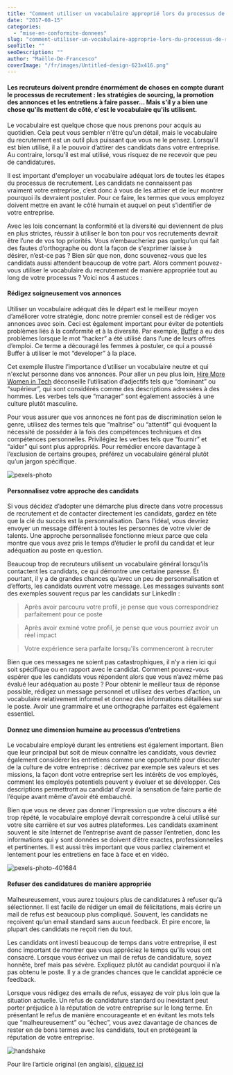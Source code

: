 ```yaml
---
title: "Comment utiliser un vocabulaire approprié lors du processus de recrutement"
date: "2017-08-15"
categories:
  - "mise-en-conformite-donnees"
slug: "comment-utiliser-un-vocabulaire-approprie-lors-du-processus-de-recrutement"
seoTitle: ""
seoDescription: ""
author: "Maëlle-De-Francesco"
coverImage: "/fr/images/Untitled-design-623x416.png"
---
```


#### Les recruteurs doivent prendre énormément de choses en compte durant le processus de recrutement : les stratégies de sourcing, la promotion des annonces et les entretiens à faire passer… Mais s'il y a bien une chose qu'ils mettent de côté, c'est le vocabulaire qu'ils utilisent.

Le vocabulaire est quelque chose que nous prenons pour acquis au quotidien. Cela peut vous sembler n'être qu'un détail, mais le vocabulaire du recrutement est un outil plus puissant que vous ne le pensez. Lorsqu’il est bien utilisé, il a le pouvoir d’attirer des candidats dans votre entreprise. Au contraire, lorsqu’il est mal utilisé, vous risquez de ne recevoir que peu de candidatures.

Il est important d'employer un vocabulaire adéquat lors de toutes les étapes du processus de recrutement. Les candidats ne connaissent pas vraiment votre entreprise, c’est donc à vous de les attirer et de leur montrer pourquoi ils devraient postuler. Pour ce faire, les termes que vous employez doivent mettre en avant le côté humain et auquel on peut s'identifier de votre entreprise.

Avec les lois concernant la conformité et la diversité qui deviennent de plus en plus strictes, réussir à utiliser le bon ton pour vos recrutements devrait être l’une de vos top priorités. Vous n’embaucheriez pas quelqu’un qui fait des fautes d’orthographe ou dont la façon de s'exprimer laisse à désirer, n’est-ce pas ? Bien sûr que non, donc souvenez-vous que les candidats aussi attendent beaucoup de votre part. Alors comment pouvez-vous utiliser le vocabulaire du recrutement de manière appropriée tout au long de votre processus ? Voici nos 4 astuces :

#### **Rédigez soigneusement vos annonces**

Utiliser un vocabulaire adéquat dès le départ est le meilleur moyen d’améliorer votre stratégie, donc notre premier conseil est de rédiger vos annonces avec soin. Ceci est également important pour éviter de potentiels problèmes liés à la conformité et à la diversité. Par exemple, [Buffer](https://open.buffer.com/job-descriptions-diversity/) a eu des problèmes lorsque le mot “hacker” a été utilisé dans l’une de leurs offres d’emploi. Ce terme a découragé les femmes à postuler, ce qui a poussé Buffer à utiliser le mot “developer” à la place.

Cet exemple illustre l’importance d’utiliser un vocabulaire neutre et qui n'exclut personne dans vos annonces. Pour aller un peu plus loin, [Hire More Women in Tech](https://www.hiremorewomenintech.com/) déconseille l’utilisation d’adjectifs tels que “dominant” ou “supérieur”, qui sont considérés comme des descriptions adressées à des hommes. Les verbes tels que “manager” sont également associés à une culture plutôt masculine.

Pour vous assurer que vos annonces ne font pas de discrimination selon le genre, utilisez des termes tels que “maîtrise” ou “attentif” qui évoquent la nécessité de posséder à la fois des compétences techniques et des compétences personnelles. Privilégiez les verbes tels que “fournir” et “aider” qui sont plus appropriés. Pour remédier encore davantage à l’exclusion de certains groupes, préférez un vocabulaire général plutôt qu’un jargon spécifique.

![pexels-photo](/fr/images/pexels-photo.jpg)

#### **Personnalisez votre approche des candidats**

Si vous décidez d’adopter une démarche plus directe dans votre processus de recrutement et de contacter directement les candidats, gardez en tête que la clé du succès est la personnalisation. Dans l'idéal, vous devriez envoyer un message différent à toutes les personnes de votre vivier de talents. Une approche personnalisée fonctionne mieux parce que cela montre que vous avez pris le temps d’étudier le profil du candidat et leur adéquation au poste en question.

Beaucoup trop de recruteurs utilisent un vocabulaire général lorsqu’ils contactent les candidats, ce qui démontre une certaine paresse. Et pourtant, il y a de grandes chances qu’avec un peu de personnalisation et d’efforts, les candidats ouvrent votre message. Les messages suivants sont des exemples souvent reçus par les candidats sur LinkedIn :

> Après avoir parcouru votre profil, je pense que vous correspondriez parfaitement pour ce poste

> Après avoir exminé votre profil, je pense que vous pourriez avoir un réel impact

> Votre expérience sera parfaite lorsqu'ils commenceront à recruter

Bien que ces messages ne soient pas catastrophiques, il n’y a rien ici qui soit spécifique ou en rapport avec le candidat. Comment pouvez-vous espérer que les candidats vous répondent alors que vous n’avez même pas évalué leur adéquation au poste ? Pour obtenir le meilleur taux de réponse possible, rédigez un message personnel et utilisez des verbes d’action, un vocabulaire relativement informel et donnez des informations détaillées sur le poste. Avoir une grammaire et une orthographe parfaites est également essentiel.

#### **Donnez une dimension humaine au processus d’entretiens**

Le vocabulaire employé durant les entretiens est également important. Bien que leur principal but soit de mieux connaître les candidats, vous devriez également considérer les entretiens comme une opportunité pour discuter de la culture de votre entreprise : décrivez par exemple ses valeurs et ses missions, la façon dont votre entreprise sert les intérêts de vos employés, comment les employés potentiels peuvent y évoluer et se développer. Ces descriptions permettront au candidat d'avoir la sensation de faire partie de l’équipe avant même d'avoir été embauché.

Bien que vous ne devez pas donner l'impression que votre discours a été trop répété, le vocabulaire employé devrait correspondre à celui utilisé sur votre site carrière et sur vos autres plateformes. Les candidats examinent souvent le site Internet de l’entreprise avant de passer l’entretien, donc les informations qui y sont données se doivent d’être exactes, professionnelles et pertinentes. Il est aussi très important que vous parliez clairement et lentement pour les entretiens en face à face et en vidéo.

![pexels-photo-401684](/fr/images/pexels-photo-401684.jpeg)

#### **Refuser des candidatures de manière appropriée**

Malheureusement, vous aurez toujours plus de candidatures à refuser qu'à sélectionner. Il est facile de rédiger un email de félicitations, mais écrire un mail de refus est beaucoup plus compliqué. Souvent, les candidats ne reçoivent qu’un email standard sans aucun feedback. Et pire encore, la plupart des candidats ne reçoit rien du tout.

Les candidats ont investi beaucoup de temps dans votre entreprise, il est donc important de montrer que vous appréciez le temps qu’ils vous ont consacré. Lorsque vous écrivez un mail de refus de candidature, soyez honnête, bref mais pas sévère. Expliquez plutôt au candidat pourquoi il n’a pas obtenu le poste. Il y a de grandes chances que le candidat apprécie ce feedback.

Lorsque vous rédigez des emails de refus, essayez de voir plus loin que la situation actuelle. Un refus de candidature standard ou inexistant peut porter préjudice à la réputation de votre entreprise sur le long terme. En présentant le refus de manière encourageante et en évitant les mots tels que “malheureusement” ou “échec”, vous avez davantage de chances de rester en de bons termes avec les candidats, tout en protégeant la réputation de votre entreprise.

![handshake](/fr/images/handshake.jpg)

Pour lire l’article original (en anglais), [cliquez ici](https://hirehive.com/blog/use-appropriate-recruiting-language-recruitment-process/)
